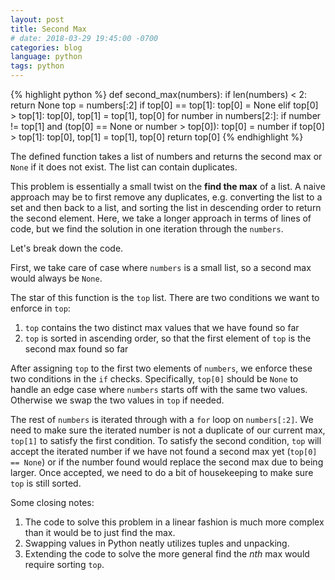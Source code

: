```yaml
---
layout: post
title: Second Max
# date: 2018-03-29 19:45:00 -0700
categories: blog
language: python
tags: python
---
```

{% highlight python %}
def second_max(numbers):
    if len(numbers) < 2: return None
    top = numbers[:2]
    if top[0] == top[1]:
        top[0] = None
    elif top[0] > top[1]:
        top[0], top[1] = top[1], top[0]
    for number in numbers[2:]:
        if number != top[1] and (top[0] == None or number > top[0]):
            top[0] = number
            if top[0] > top[1]: top[0], top[1] = top[1], top[0]
    return top[0]
{% endhighlight %}

The defined function takes a list of numbers and returns the second max or `None` if it does not exist. The list can contain duplicates.

This problem is essentially a small twist on the **find the max** of a list. A naive approach may be to first remove any duplicates, e.g. converting the list to a set and then back to a list, and sorting the list in descending order to return the second element. Here, we take a longer approach in terms of lines of code, but we find the solution in one iteration through the `numbers`.

Let's break down the code.

First, we take care of case where `numbers` is a small list, so a second max would always be `None`.

The star of this function is the `top` list. There are two conditions we want to enforce in `top`:
1. `top` contains the two distinct max values that we have found so far
2. `top` is sorted in ascending order, so that the first element of `top` is the second max found so far

After assigning `top` to the first two elements of `numbers`, we enforce these two conditions in the `if` checks. Specifically, `top[0]` should be `None` to handle an edge case where `numbers` starts off with the same two values. Otherwise we swap the two values in `top` if needed.

The rest of `numbers` is iterated through with a `for` loop on `numbers[:2]`. We need to make sure the iterated number is not a duplicate of our current max, `top[1]` to satisfy the first condition. To satisfy the second condition, `top` will accept the iterated number if we have not found a second max yet (`top[0] == None`) or if the number found would replace the second max due to being larger. Once accepted, we need to do a bit of housekeeping to make sure `top` is still sorted.

Some closing notes:
1. The code to solve this problem in a linear fashion is much more complex than it would be to just find the max.
1. Swapping values in Python neatly utilizes tuples and unpacking.
1. Extending the code to solve the more general find the *nth* max would require sorting `top`.

